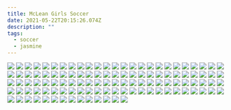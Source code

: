 ```yaml
---
title: McLean Girls Soccer
date: 2021-05-22T20:15:26.074Z
description: ""
tags:
  - soccer
  - jasmine
---
```

<img src="https://edc.imgix.net/20210522-soccer-0001.jpg?fit=clip&h=1000&w=1000">
<img src="https://edc.imgix.net/20210522-soccer-0008.jpg?fit=clip&h=1000&w=1000">
<img src="https://edc.imgix.net/20210522-soccer-0017.jpg?fit=clip&h=1000&w=1000">
<img src="https://edc.imgix.net/20210522-soccer-0019.jpg?fit=clip&h=1000&w=1000">
<img src="https://edc.imgix.net/20210522-soccer-0034.jpg?fit=clip&h=1000&w=1000">
<img src="https://edc.imgix.net/20210522-soccer-0035.jpg?fit=clip&h=1000&w=1000">
<img src="https://edc.imgix.net/20210522-soccer-0044.jpg?fit=clip&h=1000&w=1000">
<img src="https://edc.imgix.net/20210522-soccer-0050.jpg?fit=clip&h=1000&w=1000">
<img src="https://edc.imgix.net/20210522-soccer-0055.jpg?fit=clip&h=1000&w=1000">
<img src="https://edc.imgix.net/20210522-soccer-0058.jpg?fit=clip&h=1000&w=1000">
<img src="https://edc.imgix.net/20210522-soccer-0063.jpg?fit=clip&h=1000&w=1000">
<img src="https://edc.imgix.net/20210522-soccer-0064.jpg?fit=clip&h=1000&w=1000">
<img src="https://edc.imgix.net/20210522-soccer-0079.jpg?fit=clip&h=1000&w=1000">
<img src="https://edc.imgix.net/20210522-soccer-0093.jpg?fit=clip&h=1000&w=1000">
<img src="https://edc.imgix.net/20210522-soccer-0099.jpg?fit=clip&h=1000&w=1000">
<img src="https://edc.imgix.net/20210522-soccer-0132.jpg?fit=clip&h=1000&w=1000">
<img src="https://edc.imgix.net/20210522-soccer-0147.jpg?fit=clip&h=1000&w=1000">
<img src="https://edc.imgix.net/20210522-soccer-0162.jpg?fit=clip&h=1000&w=1000">
<img src="https://edc.imgix.net/20210522-soccer-0169.jpg?fit=clip&h=1000&w=1000">
<img src="https://edc.imgix.net/20210522-soccer-0210.jpg?fit=clip&h=1000&w=1000">
<img src="https://edc.imgix.net/20210522-soccer-0211.jpg?fit=clip&h=1000&w=1000">
<img src="https://edc.imgix.net/20210522-soccer-0230.jpg?fit=clip&h=1000&w=1000">
<img src="https://edc.imgix.net/20210522-soccer-0231.jpg?fit=clip&h=1000&w=1000">
<img src="https://edc.imgix.net/20210522-soccer-0237.jpg?fit=clip&h=1000&w=1000">
<img src="https://edc.imgix.net/20210522-soccer-0240.jpg?fit=clip&h=1000&w=1000">
<img src="https://edc.imgix.net/20210522-soccer-0242.jpg?fit=clip&h=1000&w=1000">
<img src="https://edc.imgix.net/20210522-soccer-0246.jpg?fit=clip&h=1000&w=1000">
<img src="https://edc.imgix.net/20210522-soccer-0270.jpg?fit=clip&h=1000&w=1000">
<img src="https://edc.imgix.net/20210522-soccer-0282.jpg?fit=clip&h=1000&w=1000">
<img src="https://edc.imgix.net/20210522-soccer-0283.jpg?fit=clip&h=1000&w=1000">
<img src="https://edc.imgix.net/20210522-soccer-0328.jpg?fit=clip&h=1000&w=1000">
<img src="https://edc.imgix.net/20210522-soccer-0329.jpg?fit=clip&h=1000&w=1000">
<img src="https://edc.imgix.net/20210522-soccer-0330.jpg?fit=clip&h=1000&w=1000">
<img src="https://edc.imgix.net/20210522-soccer-0338.jpg?fit=clip&h=1000&w=1000">
<img src="https://edc.imgix.net/20210522-soccer-0357.jpg?fit=clip&h=1000&w=1000">
<img src="https://edc.imgix.net/20210522-soccer-0383.jpg?fit=clip&h=1000&w=1000">
<img src="https://edc.imgix.net/20210522-soccer-0394.jpg?fit=clip&h=1000&w=1000">
<img src="https://edc.imgix.net/20210522-soccer-0400.jpg?fit=clip&h=1000&w=1000">
<img src="https://edc.imgix.net/20210522-soccer-0412.jpg?fit=clip&h=1000&w=1000">
<img src="https://edc.imgix.net/20210522-soccer-0423.jpg?fit=clip&h=1000&w=1000">
<img src="https://edc.imgix.net/20210522-soccer-0441.jpg?fit=clip&h=1000&w=1000">
<img src="https://edc.imgix.net/20210522-soccer-0453.jpg?fit=clip&h=1000&w=1000">
<img src="https://edc.imgix.net/20210522-soccer-0478.jpg?fit=clip&h=1000&w=1000">
<img src="https://edc.imgix.net/20210522-soccer-0488.jpg?fit=clip&h=1000&w=1000">
<img src="https://edc.imgix.net/20210522-soccer-0489.jpg?fit=clip&h=1000&w=1000">
<img src="https://edc.imgix.net/20210522-soccer-0539.jpg?fit=clip&h=1000&w=1000">
<img src="https://edc.imgix.net/20210522-soccer-0550.jpg?fit=clip&h=1000&w=1000">
<img src="https://edc.imgix.net/20210522-soccer-0551.jpg?fit=clip&h=1000&w=1000">
<img src="https://edc.imgix.net/20210522-soccer-0564.jpg?fit=clip&h=1000&w=1000">
<img src="https://edc.imgix.net/20210522-soccer-0574.jpg?fit=clip&h=1000&w=1000">
<img src="https://edc.imgix.net/20210522-soccer-0585.jpg?fit=clip&h=1000&w=1000">
<img src="https://edc.imgix.net/20210522-soccer-0591.jpg?fit=clip&h=1000&w=1000">
<img src="https://edc.imgix.net/20210522-soccer-0597.jpg?fit=clip&h=1000&w=1000">
<img src="https://edc.imgix.net/20210522-soccer-0600.jpg?fit=clip&h=1000&w=1000">
<img src="https://edc.imgix.net/20210522-soccer-0628.jpg?fit=clip&h=1000&w=1000">
<img src="https://edc.imgix.net/20210522-soccer-0639.jpg?fit=clip&h=1000&w=1000">
<img src="https://edc.imgix.net/20210522-soccer-0642.jpg?fit=clip&h=1000&w=1000">
<img src="https://edc.imgix.net/20210522-soccer-0644.jpg?fit=clip&h=1000&w=1000">
<img src="https://edc.imgix.net/20210522-soccer-0656.jpg?fit=clip&h=1000&w=1000">
<img src="https://edc.imgix.net/20210522-soccer-0657.jpg?fit=clip&h=1000&w=1000">
<img src="https://edc.imgix.net/20210522-soccer-0674.jpg?fit=clip&h=1000&w=1000">
<img src="https://edc.imgix.net/20210522-soccer-0688.jpg?fit=clip&h=1000&w=1000">
<img src="https://edc.imgix.net/20210522-soccer-0697.jpg?fit=clip&h=1000&w=1000">
<img src="https://edc.imgix.net/20210522-soccer-0732.jpg?fit=clip&h=1000&w=1000">
<img src="https://edc.imgix.net/20210522-soccer-0733.jpg?fit=clip&h=1000&w=1000">
<img src="https://edc.imgix.net/20210522-soccer-0761.jpg?fit=clip&h=1000&w=1000">
<img src="https://edc.imgix.net/20210522-soccer-0764.jpg?fit=clip&h=1000&w=1000">
<img src="https://edc.imgix.net/20210522-soccer-0775.jpg?fit=clip&h=1000&w=1000">
<img src="https://edc.imgix.net/20210522-soccer-0790.jpg?fit=clip&h=1000&w=1000">
<img src="https://edc.imgix.net/20210522-soccer-0793.jpg?fit=clip&h=1000&w=1000">
<img src="https://edc.imgix.net/20210522-soccer-0794.jpg?fit=clip&h=1000&w=1000">
<img src="https://edc.imgix.net/20210522-soccer-0826.jpg?fit=clip&h=1000&w=1000">
<img src="https://edc.imgix.net/20210522-soccer-0831.jpg?fit=clip&h=1000&w=1000">
<img src="https://edc.imgix.net/20210522-soccer-0844.jpg?fit=clip&h=1000&w=1000">
<img src="https://edc.imgix.net/20210522-soccer-0866.jpg?fit=clip&h=1000&w=1000">
<img src="https://edc.imgix.net/20210522-soccer-0869.jpg?fit=clip&h=1000&w=1000">
<img src="https://edc.imgix.net/20210522-soccer-0870.jpg?fit=clip&h=1000&w=1000">
<img src="https://edc.imgix.net/20210522-soccer-0881.jpg?fit=clip&h=1000&w=1000">
<img src="https://edc.imgix.net/20210522-soccer-0888.jpg?fit=clip&h=1000&w=1000">
<img src="https://edc.imgix.net/20210522-soccer-0900.jpg?fit=clip&h=1000&w=1000">
<img src="https://edc.imgix.net/20210522-soccer-0932.jpg?fit=clip&h=1000&w=1000">
<img src="https://edc.imgix.net/20210522-soccer-0979.jpg?fit=clip&h=1000&w=1000">
<img src="https://edc.imgix.net/20210522-soccer-0996.jpg?fit=clip&h=1000&w=1000">
<img src="https://edc.imgix.net/20210522-soccer-0998.jpg?fit=clip&h=1000&w=1000">
<img src="https://edc.imgix.net/20210522-soccer-1021.jpg?fit=clip&h=1000&w=1000">
<img src="https://edc.imgix.net/20210522-soccer-1022.jpg?fit=clip&h=1000&w=1000">
<img src="https://edc.imgix.net/20210522-soccer-1035.jpg?fit=clip&h=1000&w=1000">
<img src="https://edc.imgix.net/20210522-soccer-1046.jpg?fit=clip&h=1000&w=1000">
<img src="https://edc.imgix.net/20210522-soccer-1085.jpg?fit=clip&h=1000&w=1000">
<img src="https://edc.imgix.net/20210522-soccer-1101.jpg?fit=clip&h=1000&w=1000">
<img src="https://edc.imgix.net/20210522-soccer-1104.jpg?fit=clip&h=1000&w=1000">
<img src="https://edc.imgix.net/20210522-soccer-1106.jpg?fit=clip&h=1000&w=1000">
<img src="https://edc.imgix.net/20210522-soccer-1119.jpg?fit=clip&h=1000&w=1000">
<img src="https://edc.imgix.net/20210522-soccer-1175.jpg?fit=clip&h=1000&w=1000">
<img src="https://edc.imgix.net/20210522-soccer-1196.jpg?fit=clip&h=1000&w=1000">
<img src="https://edc.imgix.net/20210522-soccer-1219.jpg?fit=clip&h=1000&w=1000">
<img src="https://edc.imgix.net/20210522-soccer-1223.jpg?fit=clip&h=1000&w=1000">
<img src="https://edc.imgix.net/20210522-soccer-1277.jpg?fit=clip&h=1000&w=1000">
<img src="https://edc.imgix.net/20210522-soccer-1285.jpg?fit=clip&h=1000&w=1000">
<img src="https://edc.imgix.net/20210522-soccer-1300.jpg?fit=clip&h=1000&w=1000">
<img src="https://edc.imgix.net/20210522-soccer-1301.jpg?fit=clip&h=1000&w=1000">
<img src="https://edc.imgix.net/20210522-soccer-1302.jpg?fit=clip&h=1000&w=1000">
<img src="https://edc.imgix.net/20210522-soccer-1329.jpg?fit=clip&h=1000&w=1000">
<img src="https://edc.imgix.net/20210522-soccer-1354.jpg?fit=clip&h=1000&w=1000">
<img src="https://edc.imgix.net/20210522-soccer-1355.jpg?fit=clip&h=1000&w=1000">
<img src="https://edc.imgix.net/20210522-soccer-1359.jpg?fit=clip&h=1000&w=1000">
<img src="https://edc.imgix.net/20210522-soccer-1374.jpg?fit=clip&h=1000&w=1000">
<img src="https://edc.imgix.net/20210522-soccer-1386.jpg?fit=clip&h=1000&w=1000">
<img src="https://edc.imgix.net/20210522-soccer-1408.jpg?fit=clip&h=1000&w=1000">
<img src="https://edc.imgix.net/20210522-soccer-1423.jpg?fit=clip&h=1000&w=1000">
<img src="https://edc.imgix.net/20210522-soccer-1425.jpg?fit=clip&h=1000&w=1000">
<img src="https://edc.imgix.net/20210522-soccer-1434.jpg?fit=clip&h=1000&w=1000">
<img src="https://edc.imgix.net/20210522-soccer-1447.jpg?fit=clip&h=1000&w=1000">
<img src="https://edc.imgix.net/20210522-soccer-1462.jpg?fit=clip&h=1000&w=1000">

